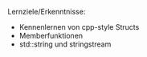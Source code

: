 Lernziele/Erkenntnisse:
- Kennenlernen von cpp-style Structs
- Memberfunktionen
- std::string und stringstream

